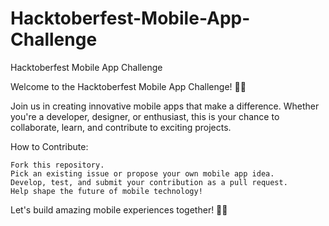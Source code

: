# Hacktoberfest-Mobile-App-Challenge

Hacktoberfest Mobile App Challenge

Welcome to the Hacktoberfest Mobile App Challenge! 📱✨

Join us in creating innovative mobile apps that make a difference. Whether you're a developer, designer, or enthusiast, this is your chance to collaborate, learn, and contribute to exciting projects.

How to Contribute:

    Fork this repository.
    Pick an existing issue or propose your own mobile app idea.
    Develop, test, and submit your contribution as a pull request.
    Help shape the future of mobile technology!

Let's build amazing mobile experiences together! 🚀📲
